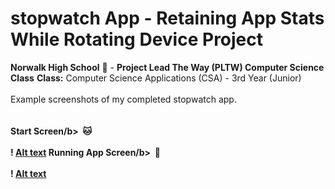 # stopwatch App - Retaining App Stats While Rotating Device Project<br> 
<b>Norwalk High School</b> :school: - <b>Project Lead The Way (PLTW) Computer Science Class</b><bbr> 
<b>Class:</b> Computer Science Applications (CSA) - 3rd Year (Junior)<br> 
<br>Example screenshots of my completed stopwatch app.</br><br><br> 
<b>Start Screen/b>&nbsp;&nbsp;:cat:<br><br> 
! [Alt text](https://github.com/Princessbvbbles/stopwatch/blob/master/Nethmi/Capture.PNG "Stopwatch Start Screen") 
<b>Running App Screen/b>&nbsp;&nbsp;:dolphin:<br><br> 
! [Alt text](https://github.com/Princessbvbbles/stopwatch/blob/master/Nethmi/werwer.PNG "Stopwatch Running Screen") 
